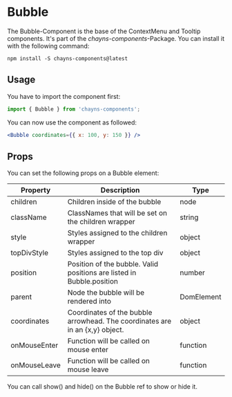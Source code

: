 # Bubble

The Bubble-Component is the base of the ContextMenu and Tooltip components. It's
part of the _chayns-components_-Package. You can install it with the following
command:

    npm install -S chayns-components@latest

## Usage

You have to import the component first:

```jsx harmony
import { Bubble } from 'chayns-components';
```

You can now use the component as followed:

```jsx harmony
<Bubble coordinates={{ x: 100, y: 150 }} />
```

## Props

You can set the following props on a Bubble element:

| Property     | Description                                                                  | Type       |
| ------------ | ---------------------------------------------------------------------------- | ---------- |
| children     | Children inside of the bubble                                                | node       |
| className    | ClassNames that will be set on the children wrapper                          | string     |
| style        | Styles assigned to the children wrapper                                      | object     |
| topDivStyle  | Styles assigned to the top div                                               | object     |
| position     | Position of the bubble. Valid positions are listed in Bubble.position        | number     |
| parent       | Node the bubble will be rendered into                                        | DomElement |
| coordinates  | Coordinates of the bubble arrowhead. The coordinates are in an {x,y} object. | object     |
| onMouseEnter | Function will be called on mouse enter                                       | function   |
| onMouseLeave | Function will be called on mouse leave                                       | function   |

You can call show() and hide() on the Bubble ref to show or hide it.

